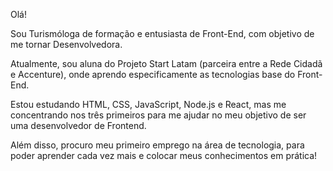 Olá!

Sou Turismóloga de formação e entusiasta de Front-End, com objetivo de me tornar Desenvolvedora. 

Atualmente, sou aluna do Projeto Start Latam (parceira entre a Rede Cidadã e Accenture), onde aprendo especificamente as tecnologias base do Front-End. 


Estou estudando HTML, CSS, JavaScript, Node.js e React, mas me concentrando nos três primeiros para me ajudar no meu objetivo de ser uma desenvolvedor de Frontend. 

Além disso, procuro meu primeiro emprego na área de tecnologia, para poder aprender cada vez mais e colocar meus conhecimentos em prática!


